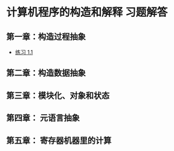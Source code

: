 # 计算机程序的构造和解释 习题解答

## 第一章：构造过程抽象

- [练习 1.1](./ch01/1.1.md)

## 第二章：构造数据抽象

## 第三章：模块化、对象和状态

## 第四章： 元语言抽象

## 第五章： 寄存器机器里的计算
